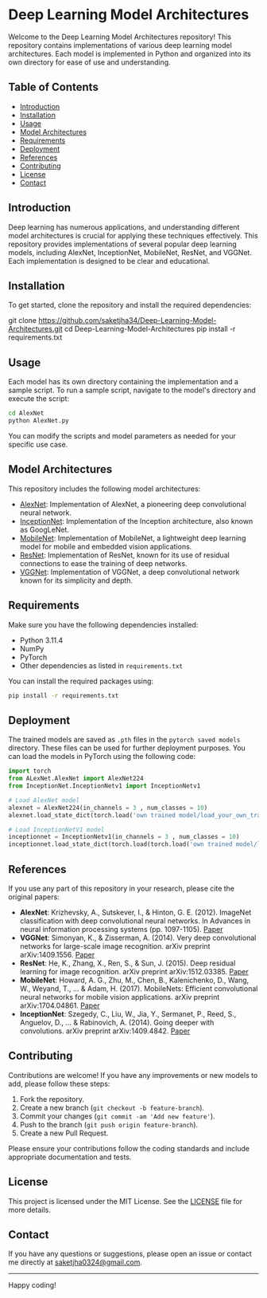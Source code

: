 # Deep Learning Model Architectures

Welcome to the Deep Learning Model Architectures repository! This repository contains implementations of various deep learning model architectures. Each model is implemented in Python and organized into its own directory for ease of use and understanding.

## Table of Contents

- [Introduction](#introduction)
- [Installation](#installation)
- [Usage](#usage)
- [Model Architectures](#model-architectures)
- [Requirements](#requirements)
- [Deployment](#deployment)
- [References](#references)
- [Contributing](#contributing)
- [License](#license)
- [Contact](#contact)

## Introduction

Deep learning has numerous applications, and understanding different model architectures is crucial for applying these techniques effectively. This repository provides implementations of several popular deep learning models, including AlexNet, InceptionNet, MobileNet, ResNet, and VGGNet. Each implementation is designed to be clear and educational.

## Installation

To get started, clone the repository and install the required dependencies:

git clone https://github.com/saketjha34/Deep-Learning-Model-Architectures.git
cd Deep-Learning-Model-Architectures
pip install -r requirements.txt


## Usage

Each model has its own directory containing the implementation and a sample script. To run a sample script, navigate to the model's directory and execute the script:

```bash
cd AlexNet
python AlexNet.py
```

You can modify the scripts and model parameters as needed for your specific use case.

## Model Architectures

This repository includes the following model architectures:

- [AlexNet](AlexNet/): Implementation of AlexNet, a pioneering deep convolutional neural network.
- [InceptionNet](InceptionNet/): Implementation of the Inception architecture, also known as GoogLeNet.
- [MobileNet](MobileNet/): Implementation of MobileNet, a lightweight deep learning model for mobile and embedded vision applications.
- [ResNet](ResNet/): Implementation of ResNet, known for its use of residual connections to ease the training of deep networks.
- [VGGNet](VGGNet/): Implementation of VGGNet, a deep convolutional network known for its simplicity and depth.


## Requirements

Make sure you have the following dependencies installed:
- Python 3.11.4
- NumPy
- PyTorch 
- Other dependencies as listed in `requirements.txt`

You can install the required packages using:
```bash
pip install -r requirements.txt
```

## Deployment

The trained models are saved as `.pth` files in the `pytorch saved models` directory. These files can be used for further deployment purposes. You can load the models in PyTorch using the following code:

```python
import torch
from ALexNet.AlexNet import AlexNet224
from InceptionNet.InceptionNetv1 import InceptionNetv1

# Load AlexNet model
alexnet = AlexNet224(in_channels = 3 , num_classes = 10)
alexnet.load_state_dict(torch.load('own trained model/load_your_own_trained_model.pth'))

# Load InceptionNetV1 model
inceptionnet = InceptionNetv1(in_channels = 3 , num_classes = 10)
inceptionnet.load_state_dict(torch.load(torch.load('own trained model/load_your_own_trained_model.pth'))
```

## References

If you use any part of this repository in your research, please cite the original papers:

- **AlexNet**: Krizhevsky, A., Sutskever, I., & Hinton, G. E. (2012). ImageNet classification with deep convolutional neural networks. In Advances in neural information processing systems (pp. 1097-1105). [Paper](https://papers.nips.cc/paper/4824-imagenet-classification-with-deep-convolutional-neural-networks.pdf)
- **VGGNet**: Simonyan, K., & Zisserman, A. (2014). Very deep convolutional networks for large-scale image recognition. arXiv preprint arXiv:1409.1556. [Paper](https://arxiv.org/abs/1409.1556)
- **ResNet**: He, K., Zhang, X., Ren, S., & Sun, J. (2015). Deep residual learning for image recognition. arXiv preprint arXiv:1512.03385. [Paper](https://arxiv.org/abs/1512.03385)
- **MobileNet**: Howard, A. G., Zhu, M., Chen, B., Kalenichenko, D., Wang, W., Weyand, T., ... & Adam, H. (2017). MobileNets: Efficient convolutional neural networks for mobile vision applications. arXiv preprint arXiv:1704.04861. [Paper](https://arxiv.org/abs/1704.04861)
- **InceptionNet**: Szegedy, C., Liu, W., Jia, Y., Sermanet, P., Reed, S., Anguelov, D., ... & Rabinovich, A. (2014). Going deeper with convolutions. arXiv preprint arXiv:1409.4842. [Paper](https://arxiv.org/abs/1409.4842)


## Contributing

Contributions are welcome! If you have any improvements or new models to add, please follow these steps:

1. Fork the repository.
2. Create a new branch (`git checkout -b feature-branch`).
3. Commit your changes (`git commit -am 'Add new feature'`).
4. Push to the branch (`git push origin feature-branch`).
5. Create a new Pull Request.

Please ensure your contributions follow the coding standards and include appropriate documentation and tests.

## License

This project is licensed under the MIT License. See the [LICENSE](LICENSE) file for more details.

## Contact

If you have any questions or suggestions, please open an issue or contact me directly at saketjha0324@gmail.com.

---

Happy coding!
